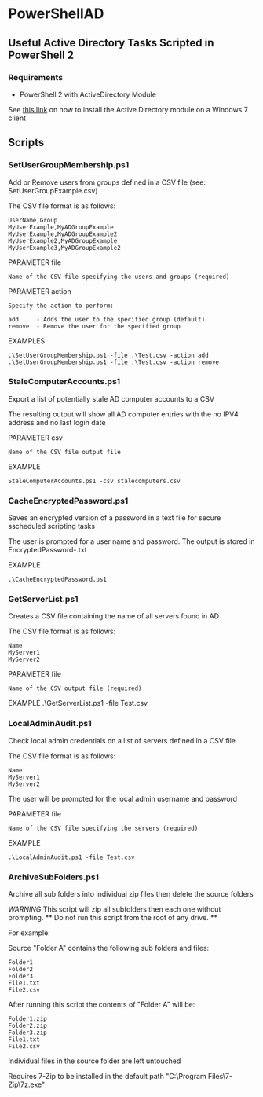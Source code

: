 # PowerShellAD #

## Useful Active Directory Tasks Scripted in PowerShell 2 ##

### Requirements ###

*	PowerShell 2 with ActiveDirectory Module

See [this link][psad] on how to install the Active Directory module on a Windows 7 client

## Scripts ##

### SetUserGroupMembership.ps1 ###

Add or Remove users from groups defined in a CSV file (see: SetUserGroupExample.csv)

The CSV file format is as follows:

	UserName,Group
	MyUserExample,MyADGroupExample
	MyUserExample,MyADGroupExample2
	MyUserExample2,MyADGroupExample
	MyUserExample3,MyADGroupExample2

PARAMETER file

	Name of the CSV file specifying the users and groups (required)

PARAMETER action

	Specify the action to perform:

	add 	- Adds the user to the specified group (default)
	remove  - Remove the user for the specified group

EXAMPLES

    .\SetUserGroupMembership.ps1 -file .\Test.csv -action add  
    .\SetUserGroupMembership.ps1 -file .\Test.csv -action remove

### StaleComputerAccounts.ps1 ###

Export a list of potentially stale AD computer accounts to a CSV

The resulting output will show all AD computer entries with the no IPV4 address
and no last login date

PARAMETER csv

	Name of the CSV file output file

EXAMPLE

    StaleComputerAccounts.ps1 -csv stalecomputers.csv

### CacheEncryptedPassword.ps1 ###

Saves an encrypted version of a password in a text file for secure sscheduled scripting tasks

The user is prompted for a user name and password. The output is stored in EncryptedPassword-<username>.txt

EXAMPLE

    .\CacheEncryptedPassword.ps1

### GetServerList.ps1 ###

Creates a CSV file containing the name of all servers found in AD

The CSV file format is as follows:

    Name
    MyServer1
    MyServer2

PARAMETER file

    Name of the CSV output file (required)

EXAMPLE
    .\GetServerList.ps1 -file Test.csv

### LocalAdminAudit.ps1 ###

Check local admin credentials on a list of servers defined in a CSV file

The CSV file format is as follows:

    Name
    MyServer1
    MyServer2

The user will be prompted for the local admin username and password

PARAMETER file

    Name of the CSV file specifying the servers (required)

EXAMPLE

    .\LocalAdminAudit.ps1 -file Test.csv

### ArchiveSubFolders.ps1 ###

Archive all sub folders into individual zip files then delete the source folders

*WARNING* This script will zip all subfolders then each one without prompting.
** Do not run this script from the root of any drive. **

For example:

Source "Folder A" contains the following sub folders and files:

    Folder1
    Folder2
    Folder3
    File1.txt
    File2.csv

After running this script the contents of "Folder A" will be:

    Folder1.zip
    Folder2.zip
    Folder3.zip
    File1.txt
    File2.csv

Individual files in the source folder are left untouched

Requires 7-Zip to be installed in the default path "C:\Program Files\7-Zip\7z.exe"

[psad]:http://blogs.msdn.com/b/rkramesh/archive/2012/01/17/how-to-add-active-directory-module-in-powershell-in-windows-7.aspx

